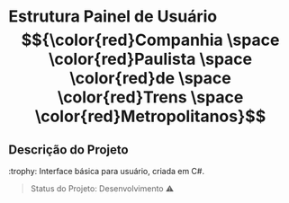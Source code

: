 # Estrutura Painel de Usuário $${\color{red}Companhia \space \color{red}Paulista \space \color{red}de \space \color{red}Trens \space \color{red}Metropolitanos}$$ 

## Descrição do Projeto
<p align="justify"> :trophy: Interface básica para usuário, criada em C#.

> Status do Projeto: Desenvolvimento :warning:
